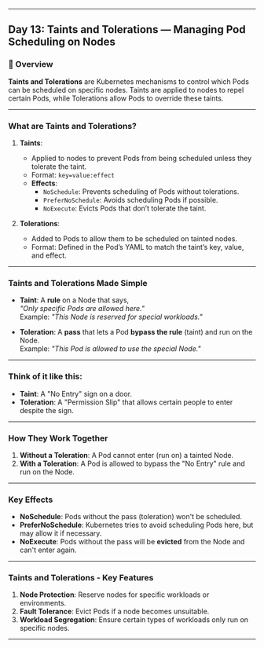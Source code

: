 ﻿---

## Day 13: Taints and Tolerations — Managing Pod Scheduling on Nodes

### 📘 Overview

**Taints and Tolerations** are Kubernetes mechanisms to control which Pods can be scheduled on specific nodes. Taints are applied to nodes to repel certain Pods, while Tolerations allow Pods to override these taints.

---

### What are Taints and Tolerations?

1. **Taints**:  
   - Applied to nodes to prevent Pods from being scheduled unless they tolerate the taint.
   - Format: `key=value:effect`
   - **Effects**:
     - `NoSchedule`: Prevents scheduling of Pods without tolerations.
     - `PreferNoSchedule`: Avoids scheduling Pods if possible.
     - `NoExecute`: Evicts Pods that don’t tolerate the taint.

2. **Tolerations**:  
   - Added to Pods to allow them to be scheduled on tainted nodes.
   - Format: Defined in the Pod’s YAML to match the taint’s key, value, and effect.

---

### **Taints and Tolerations Made Simple**

- **Taint**: A **rule** on a Node that says,  
  *"Only specific Pods are allowed here."*  
  Example: *"This Node is reserved for special workloads."*

- **Toleration**: A **pass** that lets a Pod **bypass the rule** (taint) and run on the Node.  
  Example: *"This Pod is allowed to use the special Node."*

---

### **Think of it like this:**
- **Taint**: A "No Entry" sign on a door.  
- **Toleration**: A "Permission Slip" that allows certain people to enter despite the sign.

---

### **How They Work Together**
1. **Without a Toleration**: A Pod cannot enter (run on) a tainted Node.
2. **With a Toleration**: A Pod is allowed to bypass the "No Entry" rule and run on the Node.

---

### **Key Effects**
- **NoSchedule**: Pods without the pass (toleration) won't be scheduled.
- **PreferNoSchedule**: Kubernetes tries to avoid scheduling Pods here, but may allow it if necessary.
- **NoExecute**: Pods without the pass will be **evicted** from the Node and can't enter again.

---

### Taints and Tolerations - Key Features

1. **Node Protection**: Reserve nodes for specific workloads or environments.
2. **Fault Tolerance**: Evict Pods if a node becomes unsuitable.
3. **Workload Segregation**: Ensure certain types of workloads only run on specific nodes.

---